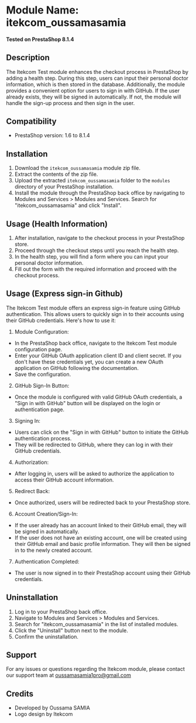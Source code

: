 # Module Name: itekcom_oussamasamia
#### Tested on PrestaShop 8.1.4

## Description
The Itekcom Test module enhances the checkout process in PrestaShop by adding a health step. During this step, users can input their personal doctor information, which is then stored in the database. Additionally, the module provides a convenient option for users to sign in with GitHub. If the user already exists, they will be signed in automatically. If not, the module will handle the sign-up process and then sign in the user.
## Compatibility
- PrestaShop version: 1.6 to 8.1.4

## Installation
1. Download the `itekcom_oussamasamia` module zip file.
2. Extract the contents of the zip file.
3. Upload the extracted `itekcom_oussamasamia` folder to the `modules` directory of your PrestaShop installation.
4. Install the module through the PrestaShop back office by navigating to Modules and Services > Modules and Services. Search for "itekcom_oussamasamia" and click "Install".

## Usage (Health Information)
1. After installation, navigate to the checkout process in your PrestaShop store.
2. Proceed through the checkout steps until you reach the health step.
3. In the health step, you will find a form where you can input your personal doctor information.
4. Fill out the form with the required information and proceed with the checkout process.

## Usage (Express sign-in Github)
The Itekcom Test module offers an express sign-in feature using GitHub authentication. This allows users to quickly sign in to their accounts using their GitHub credentials. Here's how to use it:

1. Module Configuration:

- In the PrestaShop back office, navigate to the Itekcom Test module configuration page.
- Enter your GitHub OAuth application client ID and client secret. If you don't have these credentials yet, you can create a new OAuth application on GitHub following the documentation.
- Save the configuration.

2. GitHub Sign-In Button:

- Once the module is configured with valid GitHub OAuth credentials, a "Sign in with GitHub" button will be displayed on the login or authentication page.

3. Signing In:

- Users can click on the "Sign in with GitHub" button to initiate the GitHub authentication process.
- They will be redirected to GitHub, where they can log in with their GitHub credentials.

4. Authorization:

- After logging in, users will be asked to authorize the application to access their GitHub account information.

5. Redirect Back:

- Once authorized, users will be redirected back to your PrestaShop store.
6. Account Creation/Sign-In:

- If the user already has an account linked to their GitHub email, they will be signed in automatically.
- If the user does not have an existing account, one will be created using their GitHub email and basic profile information. They will then be signed in to the newly created account.
7. Authentication Completed:

- The user is now signed in to their PrestaShop account using their GitHub credentials.

## Uninstallation
1. Log in to your PrestaShop back office.
2. Navigate to Modules and Services > Modules and Services.
3. Search for "itekcom_oussamasamia" in the list of installed modules.
4. Click the "Uninstall" button next to the module.
5. Confirm the uninstallation.

## Support
For any issues or questions regarding the Itekcom module, please contact our support team at oussamasamia1pro@gmail.com

## Credits
- Developed by Oussama SAMIA
- Logo design by Itekcom
